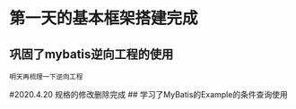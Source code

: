 # 第一天的基本框架搭建完成
 ## 巩固了mybatis逆向工程的使用
    明天再梳理一下逆向工程
    
#2020.4.20 规格的修改删除完成
    ##  学习了MyBatis的Example的条件查询使用